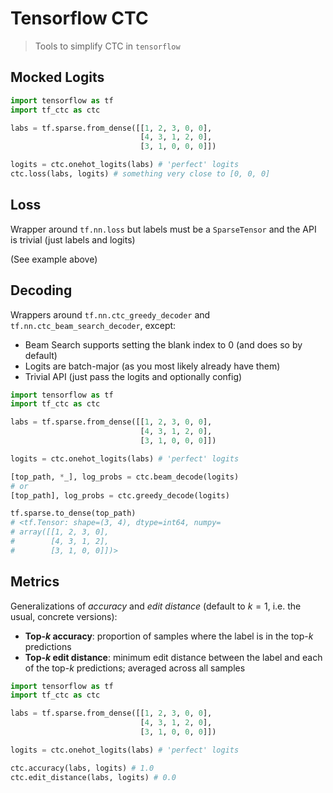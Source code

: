 # Tensorflow CTC

> Tools to simplify CTC in `tensorflow`

## Mocked Logits

```python
import tensorflow as tf
import tf_ctc as ctc

labs = tf.sparse.from_dense([[1, 2, 3, 0, 0],
                             [4, 3, 1, 2, 0],
                             [3, 1, 0, 0, 0]])

logits = ctc.onehot_logits(labs) # 'perfect' logits
ctc.loss(labs, logits) # something very close to [0, 0, 0]
```

## Loss

Wrapper around `tf.nn.loss` but labels must be a `SparseTensor` and the API is trivial (just labels and logits)

(See example above)

## Decoding

Wrappers around `tf.nn.ctc_greedy_decoder` and `tf.nn.ctc_beam_search_decoder`, except:
- Beam Search supports setting the blank index to 0 (and does so by default)
- Logits are batch-major (as you most likely already have them)
- Trivial API (just pass the logits and optionally config)

```python
import tensorflow as tf
import tf_ctc as ctc

labs = tf.sparse.from_dense([[1, 2, 3, 0, 0],
                             [4, 3, 1, 2, 0],
                             [3, 1, 0, 0, 0]])

logits = ctc.onehot_logits(labs) # 'perfect' logits

[top_path, *_], log_probs = ctc.beam_decode(logits)
# or
[top_path], log_probs = ctc.greedy_decode(logits)

tf.sparse.to_dense(top_path)
# <tf.Tensor: shape=(3, 4), dtype=int64, numpy=
# array([[1, 2, 3, 0],
#        [4, 3, 1, 2],
#        [3, 1, 0, 0]])>
```

## Metrics

Generalizations of *accuracy* and *edit distance* (default to $k=1$, i.e. the usual, concrete versions):
- **Top-$k$ accuracy**: proportion of samples where the label is in the top-$k$ predictions
- **Top-$k$ edit distance**: minimum edit distance between the label and each of the top-$k$ predictions; averaged across all samples
  
```python
import tensorflow as tf
import tf_ctc as ctc

labs = tf.sparse.from_dense([[1, 2, 3, 0, 0],
                             [4, 3, 1, 2, 0],
                             [3, 1, 0, 0, 0]])

logits = ctc.onehot_logits(labs) # 'perfect' logits

ctc.accuracy(labs, logits) # 1.0
ctc.edit_distance(labs, logits) # 0.0
```